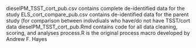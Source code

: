 dieselPM_TSST_cort_pub.csv contains complete de-identified data for the study
ELS_cort_compare_pub.csv contains de-identified data for the parent study (for comparison between indivdiuals who have/do not have TSST/cort data
dieselPM_TSST_cort_pub.Rmd contains code for all data cleaning, scoring, and analyses
process.R is the original process macro developed by Andrew F. Hayes
